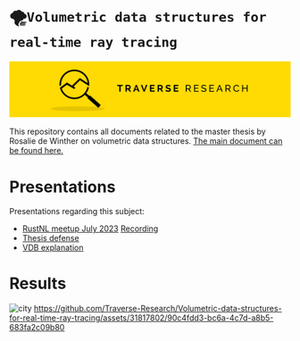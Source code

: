 🌪️`Volumetric data structures for real-time ray tracing`
========

[![Banner](banner.png)](https://traverseresearch.nl)

This repository contains all documents related to the master thesis by Rosalie de Winther on volumetric data structures. [The main document can be found here.](https://github.com/Traverse-Research/Volumetric-data-structures-for-real-time-ray-tracing/blob/main/build/main.pdf)

# Presentations

Presentations regarding this subject:
- [RustNL meetup July 2023](https://docs.google.com/presentation/d/1omiZssOb6WdBmR_eTFlkUH49Go6OAQynUozMFX9qZdM/edit?usp=sharing) [Recording](https://www.youtube.com/watch?v=wh4L__YBMwo)
- [Thesis defense](https://docs.google.com/presentation/d/1BdBASS-OKgQrQ5Ny7461wpkQ_anKHgR1C5cDJdFeK1A/edit?usp=sharing)
- [VDB explanation](https://docs.google.com/presentation/d/11vAhotcEECWvUXbR-TMMT9-y0jhT7pUyaHFOFtiqWLk/edit?usp=sharing)

# Results
![city](figures/city.png)
https://github.com/Traverse-Research/Volumetric-data-structures-for-real-time-ray-tracing/assets/31817802/90c4fdd3-bc6a-4c7d-a8b5-683fa2c09b80
